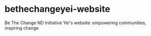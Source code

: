 # bethechangeyei-website
Be The Change ND Initiative Yei's website: empowering communities, inspiring change
